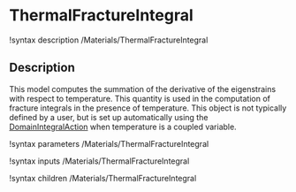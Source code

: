 # ThermalFractureIntegral
!syntax description /Materials/ThermalFractureIntegral

## Description

This model computes the summation of the derivative of the eigenstrains with respect to temperature. This quantity is used in the computation of fracture integrals in the presence of temperature. This object is not typically defined by a user, but is set up automatically using the [DomainIntegralAction](/DomainIntegralAction.md) when temperature is a coupled variable.

!syntax parameters /Materials/ThermalFractureIntegral

!syntax inputs /Materials/ThermalFractureIntegral

!syntax children /Materials/ThermalFractureIntegral
